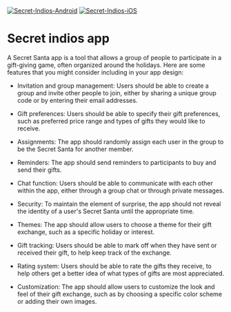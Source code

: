 [![Secret-Indios-Android](https://github.com/joaobzao/secret-indios-app/actions/workflows/Secret-Indios-Android.yml/badge.svg)](https://github.com/joaobzao/secret-indios-app/actions/workflows/Secret-Indios-Android.yml)
[![Secret-Indios-iOS](https://github.com/joaobzao/secret-indios-app/actions/workflows/Secret-Indios-iOS.yml/badge.svg)](https://github.com/joaobzao/secret-indios-app/actions/workflows/Secret-Indios-iOS.yml)

# Secret indios app

A Secret Santa app is a tool that allows a group of people to participate in a gift-giving game, often organized around the holidays. Here are some features that you might consider including in your app design:

* Invitation and group management: Users should be able to create a group and invite other people to join, either by sharing a unique group code or by entering their email addresses.

* Gift preferences: Users should be able to specify their gift preferences, such as preferred price range and types of gifts they would like to receive.

* Assignments: The app should randomly assign each user in the group to be the Secret Santa for another member.

* Reminders: The app should send reminders to participants to buy and send their gifts.

* Chat function: Users should be able to communicate with each other within the app, either through a group chat or through private messages.

* Security: To maintain the element of surprise, the app should not reveal the identity of a user's Secret Santa until the appropriate time.

* Themes: The app should allow users to choose a theme for their gift exchange, such as a specific holiday or interest.

* Gift tracking: Users should be able to mark off when they have sent or received their gift, to help keep track of the exchange.

* Rating system: Users should be able to rate the gifts they receive, to help others get a better idea of what types of gifts are most appreciated.

* Customization: The app should allow users to customize the look and feel of their gift exchange, such as by choosing a specific color scheme or adding their own images.
